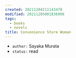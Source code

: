 ```yaml
---
created: 20211204211143470
modified: 20211205001836906
tags:
  - books
  - novels
title: Convenience Store Woman
---
```


- `author:` Sayaka Murata
- `status:` read